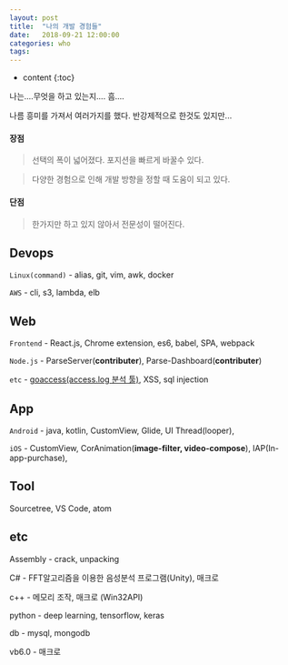 ```yaml
---
layout: post
title:  "나의 개발 경험들"
date:   2018-09-21 12:00:00
categories: who
tags: 
---
```


* content
{:toc}

나는....무엇을 하고 있는지.... 흠....

나름 흥미를 가져서 여러가지를 했다. 반강제적으로 한것도 있지만...


#### 장점
> 선택의 폭이 넓어졌다.  포지션을 빠르게 바꿀수 있다. 

> 다양한 경험으로 인해 개발 방향을 정할 때 도움이 되고 있다.

####  단점
> 한가지만 하고 있지 않아서 전문성이 떨어진다.
 

## Devops

`Linux(command)` - alias, git, vim, awk, docker

`AWS` - cli, s3, lambda, elb


## Web

`Frontend` - React.js, Chrome extension, es6, babel, SPA, webpack

`Node.js` - ParseServer(**contributer**), Parse-Dashboard(**contributer**)

`etc` - [goaccess(access.log 분석 툴)](http://127.0.0.1:4000/tag/#goaccess), XSS, sql injection

## App

`Android` - java, kotlin, CustomView, Glide, UI Thread(looper), 

`iOS` - CustomView, CorAnimation(**image-filter, video-compose**), IAP(In-app-purchase), 


## Tool

Sourcetree, VS Code, atom


## etc

Assembly - crack, unpacking

C# - FFT알고리즘을 이용한 음성분석 프로그램(Unity), 매크로

c++ - 메모리 조작, 매크로 (Win32API)

python - deep learning, tensorflow, keras

db - mysql, mongodb

vb6.0 - 매크로





